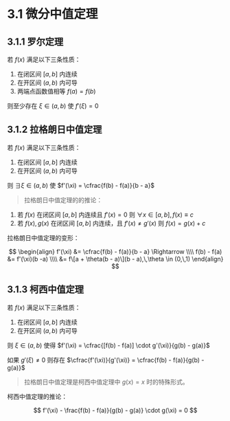 # 3.1 微分中值定理

## 3.1.1 罗尔定理

若 $f(x)$ 满足以下三条性质：

1. 在闭区间 $[a,\,b]$ 内连续
2. 在开区间 $(a,\,b)$ 内可导
3. 两端点函数值相等 $f(a) = f(b)$

则至少存在 $\xi \in (a,\,b)$ 使 $f'(\xi) = 0$

## 3.1.2 拉格朗日中值定理

若 $f(x)$ 满足以下三条性质：

1. 在闭区间 $[a,\,b]$ 内连续
2. 在开区间 $(a,\,b)$ 内可导

则 $\exists \xi \in (a,\,b)$ 使 $f'(\xi) = \cfrac{f(b) - f(a)}{b - a}$

> 拉格朗日中值定理的的推论：
1. 若 $f(x)$ 在闭区间 $[a,\,b]$ 内连续且 $f'(x) = 0$ 则 $\forall x \in [a,\,b],\,f(x) \equiv c$
2. 若 $f(x),\,g(x)$ 在闭区间 $[a,\,b]$ 内连续，且 $f'(x) \not = g'(x)$ 则 $f(x) = g(x) + c$

拉格朗日中值定理的变形：

$$
\begin{align}
f'(\xi) &= \cfrac{f(b) - f(a)}{b - a} \Rightarrow \\\\
f(b) - f(a) &= f'(\xi)(b -a) \\\\
&= f\[a + \theta(b - a)\](b - a),\,\theta \in (0,\,1)
\end{align}
$$

## 3.1.3 柯西中值定理

若 $f(x)$ 满足以下三条性质：

1. 在闭区间 $[a,\,b]$ 内连续
2. 在开区间 $(a,\,b)$ 内可导

则 $\xi \in (a,\,b)$ 使得 $f'(\xi) = \cfrac{[f(b) - f(a)] \cdot g'(\xi)}{g(b) - g(a)}$

如果 $g'(\xi) \not = 0$ 则存在 $\cfrac{f'(\xi)}{g'(\xi)} = \cfrac{f(b) - f(a)}{g(b) - g(a)}$

> 拉格朗日中值定理是柯西中值定理中 $g(x) = x$ 时的特殊形式。

柯西中值定理的推论：

$$
f'(\xi) - \frac{f(b) - f(a)}{g(b) - g(a)} \cdot g(\xi) = 0
$$
